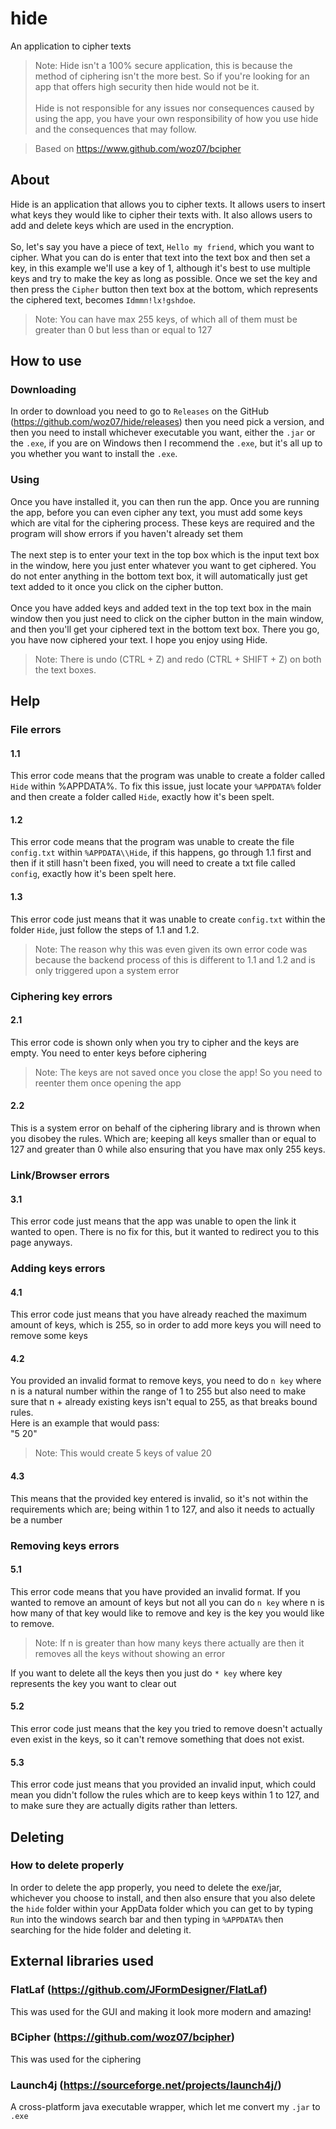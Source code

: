# hide
An application to cipher texts

> Note: Hide isn't a 100% secure application, this is because the method of ciphering isn't the more best.
> So if you're looking for an app that offers high security then hide would not be it.
> <br>
> <br>
> Hide is not responsible for any issues nor consequences caused by using the app, 
> you have your own responsibility of how you use hide and the consequences that may follow.

> Based on https://www.github.com/woz07/bcipher

## About
Hide is an application that allows you to cipher texts. It allows users to insert what keys they would 
like to cipher their texts with. It also allows users to add and delete keys which are used in the 
encryption. 
<br>
<br>
So, let's say you have a piece of text, `Hello my friend`, which you want to cipher.
What you can do is enter that text into the text box and then set a key, in this example we'll use 
a key of 1, although it's best to use multiple keys and try to make the key as long as possible.
Once we set the key and then press the `Cipher` button then text box at the bottom, which represents 
the ciphered text, becomes `Idmmn!lx!gshdoe`.

> Note: You can have max 255 keys, of which all of them must be greater than 0 but less than or equal 
> to 127

## How to use
### Downloading
In order to download you need to go to `Releases` on the GitHub (https://github.com/woz07/hide/releases)
then you need pick a version, and then you need to install whichever executable you want, either the `.jar` 
or the `.exe`, if you are  on Windows then I recommend the `.exe`, but it's all up to you whether you want 
to install the `.exe`.

### Using
Once you have installed it, you can then run the app. Once you are running the app, before you can even cipher 
any text, you must add some keys which are vital for the ciphering process. These keys are required and the 
program will show errors if you haven't already set them
<br><br>
The next step is to enter your text in the top box which is the input text box in the window, here you just
enter whatever you want to get ciphered. You do not enter anything in the bottom text box, it will 
automatically just get text added to it once you click on the cipher button.
<br><br>
Once you have added keys and added text in the top text box in the main window then you just need to click on 
the cipher button in the main window, and then you'll get your ciphered text in the bottom text box.
There you go, you have now ciphered your text. I hope you enjoy using Hide.

> Note: There is undo (CTRL + Z) and redo (CTRL + SHIFT + Z) on both the text boxes.

## Help
### File errors
#### 1.1
This error code means that the program was unable to create a folder called `Hide` within
%APPDATA%. To fix this issue, just locate your `%APPDATA%` folder and then create a folder called 
`Hide`, exactly how it's been spelt.
#### 1.2
This error code means that the program was unable to create the file `config.txt` within 
`%APPDATA\\Hide`, if this happens, go through 1.1 first and then if it still hasn't been fixed, you
will need to create a txt file called `config`, exactly how it's been spelt here.
#### 1.3
This error code just means that it was unable to create `config.txt` within the folder `Hide`,
just follow the steps of 1.1 and 1.2.
> Note: The reason why this was even given its own error code was because the backend process of this 
> is different to 1.1 and 1.2 and is only triggered upon a system error

### Ciphering key errors
#### 2.1
This error code is shown only when you try to cipher and the keys are empty. You need to enter 
keys before ciphering
> Note: The keys are not saved once you close the app! So you need to reenter them once opening 
> the app
#### 2.2
This is a system error on behalf of the ciphering library and is thrown when you disobey the rules.
Which are; keeping all keys smaller than or equal to 127 and greater than 0 while also ensuring that 
you have max only 255 keys.

### Link/Browser errors
#### 3.1
This error code just means that the app was unable to open the link it wanted to open. 
There is no fix for this, but it wanted to redirect you to this page anyways.

### Adding keys errors
#### 4.1
This error code just means that you have already reached the maximum amount of keys, which is 255,
so in order to add more keys you will need to remove some keys
#### 4.2
You provided an invalid format to remove keys, you need to do `n key` where n is a natural number
within the range of 1 to 255 but also need to make sure that n + already existing keys isn't equal to 
255, as that breaks bound rules.
<br>
Here is an example that would pass: <br>
"5 20" <br>
> Note: This would create 5 keys of value 20
#### 4.3
This means that the provided key entered is invalid, so it's not within the requirements which are;
being within 1 to 127, and also it needs to actually be a number

### Removing keys errors
#### 5.1
This error code means that you have provided an invalid format. If you wanted to remove an amount 
of keys but not all you can do `n key` where n is how many of that key would like to remove and key
is the key you would like to remove.
> Note: If n is greater than how many keys there actually are then it removes all the keys without 
> showing an error

If you want to delete all the keys then you just do `* key` where key represents the key you want
to clear out
#### 5.2
This error code just means that the key you tried to remove doesn't actually even exist in the 
keys, so it can't remove something that does not exist.
#### 5.3
This error code just means that you provided an invalid input, which could mean you didn't follow 
the rules which are to keep keys within 1 to 127, and to make sure they are actually digits rather 
than letters.

## Deleting
### How to delete properly
In order to delete the app properly, you need to delete the exe/jar, whichever you choose to install, 
and then also ensure that you also delete the `hide` folder within your AppData folder which you can 
get to by typing `Run` into the windows search bar and then typing in `%APPDATA%` then searching for 
the hide folder and deleting it.

## External libraries used
### FlatLaf (https://github.com/JFormDesigner/FlatLaf)
This was used for the GUI and making it look more modern and amazing!

### BCipher (https://github.com/woz07/bcipher)
This was used for the ciphering

### Launch4j (https://sourceforge.net/projects/launch4j/)
A cross-platform java executable wrapper, which let me convert my `.jar` to `.exe`
